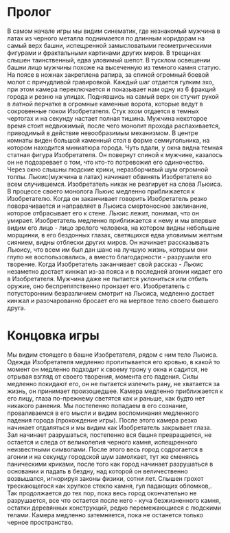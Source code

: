 # Пролог

В самом начале игры мы видим синематик, где незнакомый мужчина в латах из черного металла поднимается по длинным коридорам на самый верх башни, испещренной замысловатыми геометрическими фигурами и фрактальными картинами других миров. В трещинах слышен таинственный, едва уловимый шепот. В тусклом освещении башни лицо мужчины похоже на высеченную из темного камня статую. На поясе в ножнах закреплена рапира, за спиной огромный боевой молот с причудливой гравировкой. Каждый шаг отдается гулким эхо, при этом камера переключается и показывает нам одну из 6 фракций города и резню на улицах. Поднявшись на самый верх он стучит рукой в латной перчатке в огромные каменные ворота, которые ведут в сокровенные покои Изобретателя. Стук эхом отдается в темных чертогах и на секунду настает полная тишина. Мужчина некоторое время стоит недвижимый, после чего монолит прохода распахивается, приводимый в действие невообразимым механизмом. В центре комнаты виден большой каменный стол в форме семиугольника, на котором находится миниатюра города. Чуть вдали, у окна видна темная статная фигура Изобретателя. Он повернут спиной к мужчине, казалось он не подозревает о том, что кто-то потревожил его одиночество. Через окно слышны людские крики, неразборчивый шум огромной толпы. Льюис(мужчина в латах) начинает обвинять Изобретателя во всем случившемся. Изобретатель никак не реагирует на слова Льюиса. В процессе своего монолога Льюис медленно приближается к Изобретателю. Когда он заканчивает говорить Изобретатель резко поворачивается и направляет в Льюиса смертоносное заклинание, которое отбрасывает его к стене. Льюис лежит, понимая, что он умирает. Изобретатель медленно приближается к нему и мы впервые видим его лицо - лицо зрелого человека, на котором видны небольшие морщинки, в его бездонных глазах, светящихся едва уловимым желтым сиянием, видны отблески других миров. Он начинает рассказывать Льюису, что всем им был дан шанс на лучшую жизнь, которым они глупо не воспользовались, а вместо благодарности - разрушили его творение. Когда Изобретатель заканчивает свой рассказ - Льюис незаметно достает кинжал из-за пояса и в последней агонии кидает его в Изобретателя. Мужчина даже не пытается уклониться или отбить оружие, оно беспрепятственно пронзает его. Изобретатель с потусторонним безразличием смотрит на Льюиса, медленно достает кинжал и разочарованно бросает его на мертвое тело своего бывшего друга.
# Концовка игры

Мы видим стоящего в башне Изобретателя, рядом с ним тело Льюиса. Одежда Изобретателя медленно пропитывается его кровью, в какой то момент он медленно подходит к своему трону у окна и садится, не отрывая взгляд от своего творения, момента его падения. Силы медленно покидают его, он не пытается излечить рану, не хватается за жизнь, он принимает произошедшее. Камера медленно приближается к его лицу, глаза по-прежнему светятся как и раньше, как будто нет никакого ранения. Мы постепенно попадаем в его сознание, проваливаемся в его мысли и видим воспоминания медленного падения города (прохождение игры). После этого камера резко начинает отдаляться и мы видим как Изобретатель закрывает глаза. Зал начинает разрушаться, постепенно вся башня превращается, не остается и следа от великолепия черного камня, испещренного неизвестными символами. После этого весь город содрогается в агонии и на секунду городской шум замолкает, тут же сменяясь паническими криками, после того как город начинает разрушаться в основании и падать в бездну, над которой он величественно возвышался, игнорируя законы физики, сотни лет. Слышен грохот трескающегося как хрупкое стекло камня, гул падающих обломков,. Так продолжается до тех пор, пока весь город окончательно не разрушается, все что остается после него - куча безжизненного камня, остатки деревянных конструкций, редко перемежающиеся с людскими телами. Камера медленно затемняется, пока не останется только черное пространство.